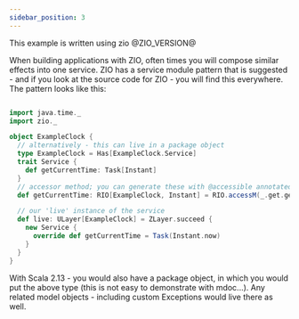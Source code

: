 ```yaml
---
sidebar_position: 3
---
```


This example is written using zio @ZIO_VERSION@

When building applications with ZIO, often times you will compose similar effects into one service.  ZIO has a service module 
pattern that is suggested - and if you look at the source code for ZIO - you will find this everywhere.  The pattern looks like this:

```scala mdoc

import java.time._
import zio._

object ExampleClock {
  // alternatively - this can live in a package object
  type ExampleClock = Has[ExampleClock.Service]
  trait Service {
    def getCurrentTime: Task[Instant]
  }
  // accessor method; you can generate these with @accessible annotated on the object
  def getCurrentTime: RIO[ExampleClock, Instant] = RIO.accessM(_.get.getCurrentTime)

  // our 'live' instance of the service
  def live: ULayer[ExampleClock] = ZLayer.succeed {
    new Service {
      override def getCurrentTime = Task(Instant.now)
    }
  }
}

```
With Scala 2.13 - you would also have a package object, in which you would put the above type (this is not easy to demonstrate with mdoc...).  Any related
model objects - including custom Exceptions would live there as well.